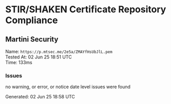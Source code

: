 # STIR/SHAKEN Certificate Repository Compliance

## Martini Security

Name: `https://p.mtsec.me/2e5a/ZMAYfHsUbJlL.pem`\
Tested At: 02 Jun 25 18:51 UTC\
Time: 133ms

### Issues

no warning, or error, or notice date level issues were found

Generated: 02 Jun 25 18:58 UTC